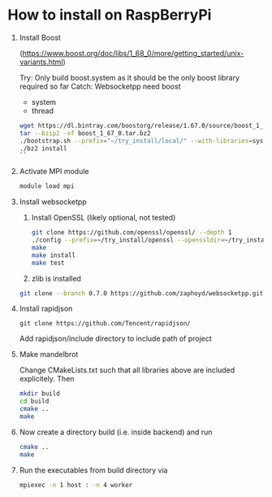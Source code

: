 # How to install on RaspBerryPi

1. Install Boost 

    (https://www.boost.org/doc/libs/1_68_0/more/getting_started/unix-variants.html)

    Try: Only build boost.system as it should be the only boost library required so far
    Catch: Websocketpp need boost
    - system
    - thread

    ```bash
    wget https://dl.bintray.com/boostorg/release/1.67.0/source/boost_1_67_0.tar.bz2
    tar --bzip2 -xf boost_1_67_0.tar.bz2
    ./bootstrap.sh --prefix="~/try_install/local/" --with-libraries=system,thread,random
    ./bz2 install
    ``

3. Activate MPI module

    ```bash
    module load mpi
    ```

4. Install websocketpp

    1. Install OpenSSL (likely optional, not tested)
        ```bash
        git clone https://github.com/openssl/openssl/ --depth 1
        ./config --prefix=~/try_install/openssl --openssldir=~/try_install/local/ssl
        make
        make install
        make test
        ```

    2. zlib is installed

    ```bash
    git clone --branch 0.7.0 https://github.com/zaphoyd/websocketpp.git websocketpp --depth 1
    ```

6. Install rapidjson

    ```
    git clone https://github.com/Tencent/rapidjson/
    ```

    Add rapidjson/include directory to include path of project

7. Make mandelbrot

    Change CMakeLists.txt such that all libraries above are included explicitely. Then 
    ```bash
    mkdir build
    cd build
    cmake ..
    make
    ```


8. Now create a directory build (i.e. inside backend) and run
    ```bash
    cmake ..
    make 
    ```

9. Run the executables from build directory via
    ```bash
    mpiexec -n 1 host : -n 4 worker
    ```